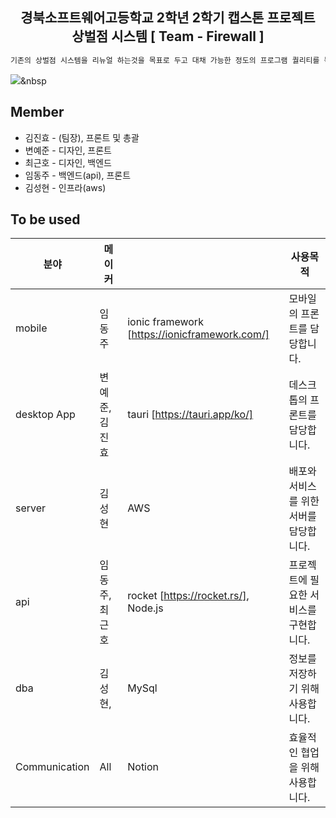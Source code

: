<h2 align="middle">경북소프트웨어고등학교 2학년 2학기 캡스톤 프로젝트<br>상벌점 시스템 [ Team - Firewall ]</h2>

```cpp
기존의 상벌점 시스템을 리뉴얼 하는것을 목표로 두고 대채 가능한 정도의 프로그램 퀄리티를 목표로 합니다.
```
<img src="https://img.shields.io/badge/Python-3766AB?style=flat-square&logo=Python&logoColor=white"/></a>&nbsp 


## Member
* 김진효 - (팀장), 프론트 및 총괄
* 변예준 - 디자인, 프론트
* 최근호 - 디자인, 백엔드
* 임동주 - 백엔드(api), 프론트
* 김성현 - 인프라(aws)

## To be used

| 분야 | 메이커 |  | 사용목적 |
| ---------------- | ---------------- | -------------------------- | ---------------- |
| mobile  | 임동주 | ionic framework [https://ionicframework.com/] | 모바일의 프론트를 담당합니다. |
| desktop App | 변예준, 김진효 | tauri [https://tauri.app/ko/] | 데스크톱의 프론트를 담당합니다. |
| server | 김성현 | AWS | 배포와 서비스를 위한 서버를 담당합니다. |
| api | 임동주, 최근호 | rocket [https://rocket.rs/], Node.js| 프로젝트에 필요한 서비스를 구현합니다. |
| dba | 김성현,  | MySql | 정보를 저장하기 위해 사용합니다. |
| Communication | All | Notion | 효율적인 협업을 위해 사용합니다. |
